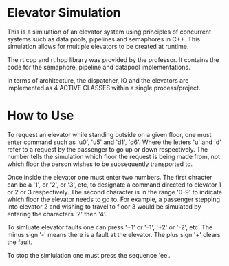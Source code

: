# Elevator Simulation
This is a simluation of an elevator system using principles of concurrent systems such as data pools, pipelines and semaphores in C++. This simulation allows for multiple elevators to be created at runtime.

The rt.cpp and rt.hpp library was provided by the professor. It contains the code for the semaphore, pipeline and datapool implementations.

In terms of architecture, the dispatcher, IO and the elevators are implemented as 4 ACTIVE CLASSES within a single process/project.

# How to Use
To request an elevator while standing outside on a given floor, one must enter command such as 'u0', 'u5' and 'd1', 'd6'. Where the letters 'u' and 'd' refer to a request by the passenger to go up or down respectively. The number tells the simulation which floor the request is being made from, not which floor the person wishes to be subsequently transported to. 

Once inside the elevator one must enter two numbers. The first chracter can be a '1', or '2', or '3', etc, to designate a command directed to elevator 1 or 2 or 3 respectively. The second character is in the range '0-9' to indicate which floor the elevator needs to go to. For example, a passenger stepping into elevator 2 and wishing to travel to floor 3 would be simulated by entering the characters '2' then '4'.

To simluate elevator faults one can press '+1' or '-1', '+2' or '-2', etc. The minus sign '-' means there is a fault at the elevator. The plus sign '+' clears the fault.

To stop the simlulation one must press the sequence 'ee'.

